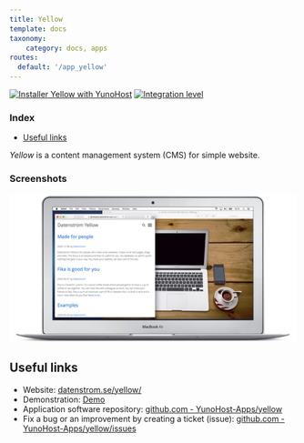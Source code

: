 ```yaml
---
title: Yellow
template: docs
taxonomy:
    category: docs, apps
routes:
  default: '/app_yellow'
---
```


[![Installer Yellow with YunoHost](https://install-app.yunohost.org/install-with-yunohost.svg)](https://install-app.yunohost.org/?app=yellow) [![Integration level](https://dash.yunohost.org/integration/yellow.svg)](https://dash.yunohost.org/appci/app/yellow)

### Index

- [Useful links](#useful-links)

*Yellow* is a content management system (CMS) for simple website.

### Screenshots

![Screenshot of Yellow](https://github.com/YunoHost-Apps/yellow_ynh/blob/master/doc/screenshots/datenstrom-yellow-en.png)

## Useful links

+ Website: [datenstrom.se/yellow/](https://datenstrom.se/yellow/)
+ Demonstration: [Demo](https://datenstrom.se/yellow/demo/)
+ Application software repository: [github.com - YunoHost-Apps/yellow](https://github.com/YunoHost-Apps/yellow_ynh)
+ Fix a bug or an improvement by creating a ticket (issue): [github.com - YunoHost-Apps/yellow/issues](https://github.com/YunoHost-Apps/yellow_ynh/issues)
